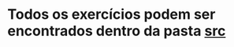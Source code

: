 <h1>Todos os exercícios podem ser encontrados dentro da pasta <a href="https://github.com/fabianojunior139/Academia-Java-Atos/tree/main/Back-end/src">src</a></h1>
